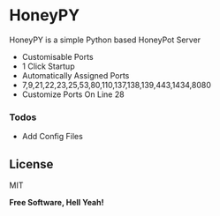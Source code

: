 # HoneyPY

HoneyPY is a simple Python based HoneyPot Server

  - Customisable Ports
  - 1 Click Startup
  - Automatically Assigned Ports
  - 7,9,21,22,23,25,53,80,110,137,138,139,443,1434,8080
  - Customize Ports On Line 28
### Todos

 - Add Config Files

License
----

MIT


**Free Software, Hell Yeah!**
